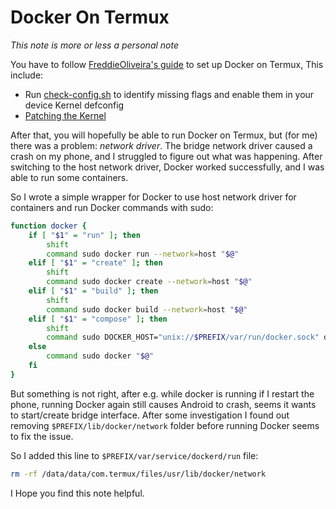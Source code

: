 # Docker On Termux
_This note is more or less a personal note_

You have to follow [FreddieOliveira's guide](https://gist.github.com/FreddieOliveira/efe850df7ff3951cb62d74bd770dce27) to set up Docker on Termux, This include:
- Run [check-config.sh](https://raw.githubusercontent.com/moby/moby/master/contrib/check-config.sh) to identify missing flags and enable them in your device Kernel defconfig
- [Patching the Kernel](https://gist.github.com/FreddieOliveira/efe850df7ff3951cb62d74bd770dce27#41-kernel-patches)

After that, you will hopefully be able to run Docker on Termux, but (for me) there was a problem: *network driver*. The bridge network driver caused a crash on my phone, and I struggled to figure out what was happening. After switching to the host network driver, Docker worked successfully, and I was able to run some containers.

So I wrote a simple wrapper for Docker to use host network driver for containers and run Docker commands with sudo:

```bash
function docker {
    if [ "$1" = "run" ]; then
        shift
        command sudo docker run --network=host "$@"
    elif [ "$1" = "create" ]; then
        shift
        command sudo docker create --network=host "$@"
    elif [ "$1" = "build" ]; then
        shift
        command sudo docker build --network=host "$@"
    elif [ "$1" = "compose" ]; then
        shift
        command sudo DOCKER_HOST="unix://$PREFIX/var/run/docker.sock" docker compose "$@"
    else
        command sudo docker "$@"
    fi
}
```

But something is not right, after e.g. while docker is running if I restart the phone, running Docker again still causes Android to crash, seems it wants to start/create bridge interface. After some investigation I found out removing `$PREFIX/lib/docker/network` folder before running Docker seems to fix the issue.

So I added this line to `$PREFIX/var/service/dockerd/run` file:

```bash
rm -rf /data/data/com.termux/files/usr/lib/docker/network
```

I Hope you find this note helpful.